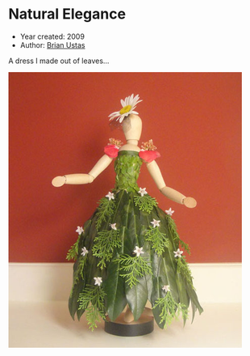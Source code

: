# Natural Elegance

- Year created: 2009
- Author: [Brian Ustas](http://brianustas.com)

A dress I made out of leaves...

![Natural Elegance 1](https://github.com/ustasb/artwork/blob/master/natural_elegance/natural_elegance_1.jpg)
